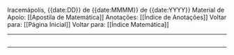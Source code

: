 Iracemápolis, {{date:DD}} de {{date:MMMM}} de {{date:YYYY}}
Material de Apoio: [[Apostila de Matemática]]
Anotações: [[Índice de Anotações]]
Voltar para: [[Página Inicial]]
Voltar para: [[Índice Matemática]]
___________________
## 



------
<a target="_blank">
<img src=" " 
alt=""  />
</a>

